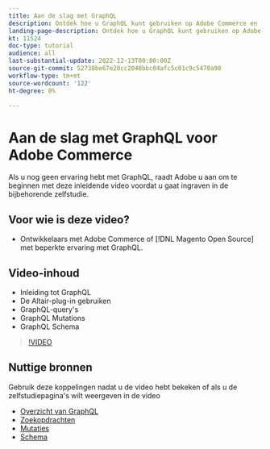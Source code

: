 ```yaml
---
title: Aan de slag met GraphQL
description: Ontdek hoe u GraphQL kunt gebruiken op Adobe Commerce en [!DNL Magento Open Source]. Leer over het gebruiken van vragen, mutaties, en schema's.
landing-page-description: Ontdek hoe u GraphQL kunt gebruiken op Adobe Commerce en [!DNL Magento Open Source]. Leer over het gebruiken van vragen, mutaties, en schema's.
kt: 11524
doc-type: tutorial
audience: all
last-substantial-update: 2022-12-13T00:00:00Z
source-git-commit: 52738be67e20cc2048bbc04afc5c01c9c5478a98
workflow-type: tm+mt
source-wordcount: '122'
ht-degree: 0%

---
```


# Aan de slag met GraphQL voor Adobe Commerce

Als u nog geen ervaring hebt met GraphQL, raadt Adobe u aan om te beginnen met deze inleidende video voordat u gaat ingraven in de bijbehorende zelfstudie.

## Voor wie is deze video?

* Ontwikkelaars met Adobe Commerce of [!DNL Magento Open Source] met beperkte ervaring met GraphQL.

## Video-inhoud

* Inleiding tot GraphQL
* De Altair-plug-in gebruiken
* GraphQL-query&#39;s
* GraphQL Mutations
* GraphQL Schema

>[!VIDEO](https://video.tv.adobe.com/v/3412302/graphql)

## Nuttige bronnen

Gebruik deze koppelingen nadat u de video hebt bekeken of als u de zelfstudiepagina&#39;s wilt weergeven in de video

* [Overzicht van GraphQL](./intro-graphql.md)
* [Zoekopdrachten](./graphql-queries.md)
* [Mutaties](./graphql-mutations.md)
* [Schema](./graphql-schema.md)
